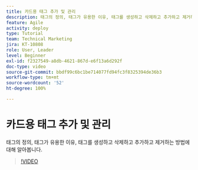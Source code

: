 ```yaml
---
title: 카드용 태그 추가 및 관리
description: 태그의 정의, 태그가 유용한 이유, 태그를 생성하고 삭제하고 추가하고 제거하는 방법에 대해 알아봅니다.
feature: Agile
activity: deploy
type: Tutorial
team: Technical Marketing
jira: KT-10808
role: User, Leader
level: Beginner
exl-id: f2327549-a8db-4621-867d-e6f13a6d292f
doc-type: video
source-git-commit: bbdf99c6bc1be714077fd94fc3f8325394de36b3
workflow-type: tm+mt
source-wordcount: '52'
ht-degree: 100%

---
```


# 카드용 태그 추가 및 관리

태그의 정의, 태그가 유용한 이유, 태그를 생성하고 삭제하고 추가하고 제거하는 방법에 대해 알아봅니다.

>[!VIDEO](https://video.tv.adobe.com/v/3423033/?quality=12&learn=on&enablevpops=1&captions=kor)
